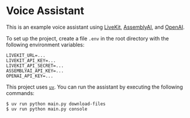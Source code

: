 # Voice Assistant

This is an example voice assistant using [LiveKit](https://www.livekit.io/), [AssemblyAI](http://bit.ly/46oN8MT), and [OpenAI](https://www.openai.com/).

To set up the project, create a file `.env` in the root directory with the following environment variables:

```
LIVEKIT_URL=...
LIVEKIT_API_KEY=...
LIVEKIT_API_SECRET=...
ASSEMBLYAI_API_KEY=...
OPENAI_API_KEY=...
```

This project uses [`uv`](https://docs.astral.sh/uv/). You can run the assistant by executing the following commands:

```
$ uv run python main.py download-files
$ uv run python main.py console
```
